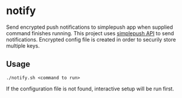 # notify

Send encrypted push notifications to simplepush app when supplied command finishes running. This project uses [simplepush API](https://simplepush.io/) to send notifications. Encrypted config file is created in order to securily store multiple keys.

## Usage

`./notify.sh <command to run>`

If the configuration file is not found, interactive setup will be run first.

